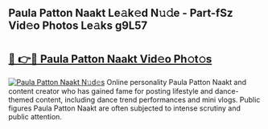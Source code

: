 ## Paula Patton Naakt Le𝚊k𝚎d N𝚞𝚍e - Part-fSz Vid𝚎o Photos Le𝚊ks g9L57

# <h2><a href="http://fb33k7.evod.top/?m=Paula+Patton+Naakt">🔗 👉🔴 Paula Patton Naakt Vid𝚎o Ph𝚘t𝚘s</a></h2>

[![Paula Patton Naakt N𝚞d𝚎s](https://i.imgur.com/8V9OHl7.gif)](http://fb33k7.evod.top/?m=Paula+Patton+Naakt)
Online personality Paula Patton Naakt and content creator who has gained fame for posting lifestyle and dance-themed content, including dance trend performances and mini vlogs. Public figures Paula Patton Naakt are often subjected to intense scrutiny and public attention. 
